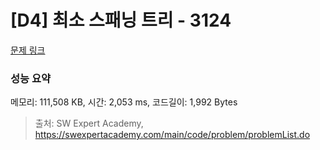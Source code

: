 # [D4] 최소 스패닝 트리 - 3124 

[문제 링크](https://swexpertacademy.com/main/code/problem/problemDetail.do?contestProbId=AV_mSnmKUckDFAWb) 

### 성능 요약

메모리: 111,508 KB, 시간: 2,053 ms, 코드길이: 1,992 Bytes



> 출처: SW Expert Academy, https://swexpertacademy.com/main/code/problem/problemList.do